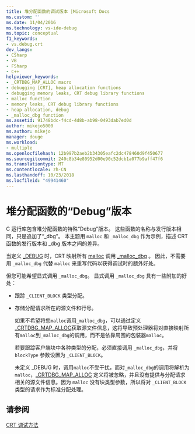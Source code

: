 ```yaml
---
title: 堆分配函数的调试版本 |Microsoft Docs
ms.custom: ''
ms.date: 11/04/2016
ms.technology: vs-ide-debug
ms.topic: conceptual
f1_keywords:
- vs.debug.crt
dev_langs:
- CSharp
- VB
- FSharp
- C++
helpviewer_keywords:
- _CRTDBG_MAP_ALLOC macro
- debugging [CRT], heap allocation functions
- debugging memory leaks, CRT debug library functions
- malloc function
- memory leaks, CRT debug library functions
- heap allocation, debug
- _malloc_dbg function
ms.assetid: 91748bdc-f4cd-4d8b-ab98-0493dab7ed0d
author: mikejo5000
ms.author: mikejo
manager: douge
ms.workload:
- multiple
ms.openlocfilehash: 12b997b2aeb2b34305eafc2dc478460d9f450677
ms.sourcegitcommit: 240c8b34e80952d00e90c52dcb1a077b9aff47f6
ms.translationtype: MT
ms.contentlocale: zh-CN
ms.lasthandoff: 10/23/2018
ms.locfileid: "49941460"
---
```

# <a name="debug-versions-of-heap-allocation-functions"></a>堆分配函数的“Debug”版本
C 运行库包含堆分配函数的特殊“Debug”版本。 这些函数的名称与发行版本相同，只是追加了“_dbg”。 本主题用 `malloc` 和 `_malloc_dbg` 作为示例，描述 CRT 函数的发行版本和 _dbg 版本之间的差异。  
  
 当定义 [_DEBUG](/cpp/c-runtime-library/debug) 时，CRT 映射所有 [malloc](/cpp/c-runtime-library/reference/malloc) 调用 [_malloc_dbg](/cpp/c-runtime-library/reference/malloc-dbg) 。 因此，不需要用 `_malloc_dbg` 代替 `malloc` 来重写代码以获得调试时的额外好处。  
  
 但您可能希望显式调用 `_malloc_dbg`。 显式调用 `_malloc_dbg` 具有一些附加的好处：  
  
- 跟踪 `_CLIENT_BLOCK` 类型分配。  
  
- 存储分配请求所在的源文件和行号。  
  
  如果不希望将您`malloc`调用`_malloc_dbg`，可以通过定义[_CRTDBG_MAP_ALLOC](/cpp/c-runtime-library/crtdbg-map-alloc)获取源文件信息，这将导致预处理器将对直接映射所有`malloc`到`_malloc_dbg`的调用，而不是依靠周围的包装器`malloc`。  
  
  若要跟踪客户端块中各种类型的分配，必须直接调用 `_malloc_dbg`，并将 `blockType` 参数设置为 `_CLIENT_BLOCK`。  
  
  未定义 _DEBUG 时，调用`malloc`不受干扰，而对`_malloc_dbg`的调用将解析为`malloc`，[_CRTDBG_MAP_ALLOC](/cpp/c-runtime-library/crtdbg-map-alloc) 定义将被忽略，并且没有提供与分配请求相关的源文件信息。因为 `malloc` 没有块类型参数，所以将对 `_CLIENT_BLOCK` 类型的请求作为标准分配处理。  
  
## <a name="see-also"></a>请参阅  
 [CRT 调试方法](../debugger/crt-debugging-techniques.md)